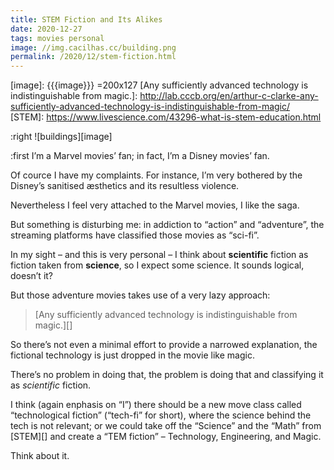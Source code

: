 ```yaml
---
title: STEM Fiction and Its Alikes
date: 2020-12-27
tags: movies personal
image: //img.cacilhas.cc/building.png
permalink: /2020/12/stem-fiction.html
---
```

[image]: {{{image}}} =200x127
[Any sufficiently advanced technology is indistinguishable from magic.]: http://lab.cccb.org/en/arthur-c-clarke-any-sufficiently-advanced-technology-is-indistinguishable-from-magic/
[STEM]: https://www.livescience.com/43296-what-is-stem-education.html

:right ![buildings][image]

:first I’m a Marvel movies’ fan; in fact, I’m a Disney movies’ fan.

Of cource I have my complaints. For instance, I’m very bothered by the Disney’s
sanitised æsthetics and its resultless violence.

Nevertheless I feel very attached to the Marvel movies, I like the saga.

But something is disturbing me: in addiction to “action” and “adventure”, the
streaming platforms have classified those movies as “sci-fi”.

In my sight – and this is very personal – I think about **scientific** fiction
as fiction taken from **science**, so I expect some science. It sounds logical,
doesn’t it?

But those adventure movies takes use of a very lazy approach:

> [Any sufficiently advanced technology is indistinguishable from magic.][]

So there’s not even a minimal effort to provide a narrowed explanation, the
fictional technology is just dropped in the movie like magic.

There’s no problem in doing that, the problem is doing that and classifying it
as *scientific* fiction.

I think (again enphasis on “I”) there should be a new move class called
“technological fiction” (“tech-fi” for short), where the science behind the tech
is not relevant; or we could take off the “Science” and the “Math” from [STEM][]
and create a “TEM fiction” – Technology, Engineering, and Magic.

Think about it.
